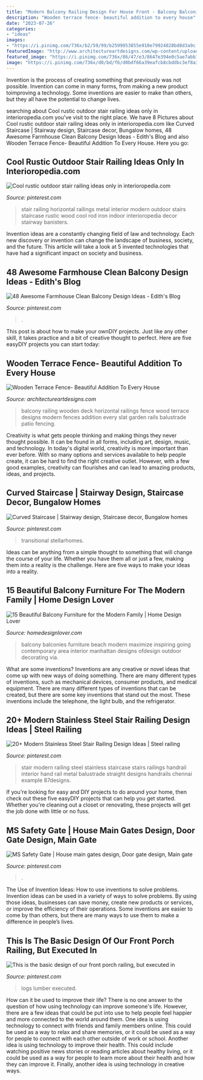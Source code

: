 ```yaml
---
title: "Modern Balcony Railing Design For House Front - Balcony Balconies Furniture Beach Modern Maximize Inspiring Going Contemporary Area Interior Manhattan Designs Ofdesign Outdoor Decorating Via"
description: "Wooden terrace fence- beautiful addition to every house"
date: "2023-07-26"
categories:
- "ideas"
images:
- "https://i.pinimg.com/736x/b2/59/99/b2599953855e910e79924828bd8d3a9c.jpg"
featuredImage: "http://www.architectureartdesigns.com/wp-content/uploads/2016/08/3-48-630x419.jpg"
featured_image: "https://i.pinimg.com/736x/86/47/e3/8647e394e0c5ae7abb197d913bdde6b5.jpg"
image: "https://i.pinimg.com/736x/d0/bd/f6/d0bdf66a39eafcb8cbddbc3ef8a3dde4.jpg"
---
```



Invention is the process of creating something that previously was not possible. Invention can come in many forms, from making a new product toimproving a technology. Some inventions are easier to make than others, but they all have the potential to change lives.

	

		
searching about Cool rustic outdoor stair railing ideas only in interioropedia.com you've visit to the right place. We have 8 Pictures about Cool rustic outdoor stair railing ideas only in interioropedia.com like Curved Staircase | Stairway design, Staircase decor, Bungalow homes, 48 Awesome Farmhouse Clean Balcony Design Ideas - Edith&#039;s Blog and also Wooden Terrace Fence- Beautiful Addition To Every House. Here you go:
		
    
## Cool Rustic Outdoor Stair Railing Ideas Only In Interioropedia.com

<img loading=lazy src="https://i.pinimg.com/736x/b2/59/99/b2599953855e910e79924828bd8d3a9c.jpg" onerror="this.onerror=null;this.src='https://tse3.mm.bing.net/th?id=OIP.TRZkTi4jtMZNg_kAZCgpYwHaLH&amp;pid=15.1';" alt="Cool rustic outdoor stair railing ideas only in interioropedia.com">

_Source: pinterest.com_

>stair railing horizontal railings metal interior modern outdoor stairs staircase rustic wood cool rod iron indoor interioropedia decor stairway banisters. 

	

Invention ideas are a constantly changing field of law and technology. Each new discovery or invention can change the landscape of business, society, and the future. This article will take a look at 5 invented technologies that have had a significant impact on society and business.

    
## 48 Awesome Farmhouse Clean Balcony Design Ideas - Edith&#039;s Blog

<img loading=lazy src="https://i.pinimg.com/736x/d0/8f/41/d08f416d44755dee59d6536bc6d71101.jpg" onerror="this.onerror=null;this.src='https://tse2.mm.bing.net/th?id=OIP.rfrXmIgCZGnjTuzF3bEIbQHaFj&amp;pid=15.1';" alt="48 Awesome Farmhouse Clean Balcony Design Ideas - Edith&#039;s Blog">

_Source: pinterest.com_

>. 

	

This post is about how to make your ownDIY projects. Just like any other skill, it takes practice and a bit of creative thought to perfect. Here are five easyDIY projects you can start today: 

    
## Wooden Terrace Fence- Beautiful Addition To Every House

<img loading=lazy src="http://www.architectureartdesigns.com/wp-content/uploads/2016/08/3-48-630x419.jpg" onerror="this.onerror=null;this.src='https://tse4.mm.bing.net/th?id=OIP.AbOFGY7RXpz5dx8fY20aAgHaE7&amp;pid=15.1';" alt="Wooden Terrace Fence- Beautiful Addition To Every House">

_Source: architectureartdesigns.com_

>balcony railing wooden deck horizontal railings fence wood terrace designs modern fences addition every slat garden rails balustrade patio fencing. 

	

Creativity is what gets people thinking and making things they never thought possible. It can be found in all forms, including art, design, music, and technology. In today's digital world, creativity is more important than ever before. With so many options and services available to help people create, it can be hard to find the right creative outlet. However, with a few good examples, creativity can flourishes and can lead to amazing products, ideas, and projects.

    
## Curved Staircase | Stairway Design, Staircase Decor, Bungalow Homes

<img loading=lazy src="https://i.pinimg.com/736x/d0/bd/f6/d0bdf66a39eafcb8cbddbc3ef8a3dde4.jpg" onerror="this.onerror=null;this.src='https://tse3.mm.bing.net/th?id=OIP.1ydeYqYiifFcpFQxP9_OaQHaLH&amp;pid=15.1';" alt="Curved Staircase | Stairway design, Staircase decor, Bungalow homes">

_Source: pinterest.com_

>transitional stellarhomes. 

	

Ideas can be anything from a simple thought to something that will change the course of your life. Whether you have them all or just a few, making them into a reality is the challenge. Here are five ways to make your ideas into a reality.

    
## 15 Beautiful Balcony Furniture For The Modern Family | Home Design Lover

<img loading=lazy src="https://homedesignlover.com/wp-content/uploads/2014/06/8-Manhattan-Beach.jpg" onerror="this.onerror=null;this.src='https://tse2.mm.bing.net/th?id=OIP.W8Ug9oVlPaHmYO4k7_-P4wHaE2&amp;pid=15.1';" alt="15 Beautiful Balcony Furniture for the Modern Family | Home Design Lover">

_Source: homedesignlover.com_

>balcony balconies furniture beach modern maximize inspiring going contemporary area interior manhattan designs ofdesign outdoor decorating via. 

	

What are some inventions?
Inventions are any creative or novel ideas that come up with new ways of doing something. There are many different types of inventions, such as mechanical devices, consumer products, and medical equipment. 
There are many different types of inventions that can be created, but there are some key inventions that stand out the most. These inventions include the telephone, the light bulb, and the refrigerator.

    
## 20+ Modern Stainless Steel Stair Railing Design Ideas | Steel Railing

<img loading=lazy src="https://i.pinimg.com/736x/86/47/e3/8647e394e0c5ae7abb197d913bdde6b5.jpg" onerror="this.onerror=null;this.src='https://tse1.mm.bing.net/th?id=OIP.8ikiskagKYSHMEZLUo1r5AHaJ4&amp;pid=15.1';" alt="20+ Modern Stainless Steel Stair Railing Design Ideas | Steel railing">

_Source: pinterest.com_

>stair modern railing steel stainless staircase stairs railings handrail interior hand rail metal balustrade straight designs handrails chennai example 87designs. 

	

If you're looking for easy and DIY projects to do around your home, then check out these five easyDIY projects that can help you get started. Whether you're cleaning out a closet or renovating, these projects will get the job done with little or no fuss.

    
## MS Safety Gate | House Main Gates Design, Door Gate Design, Main Gate

<img loading=lazy src="https://i.pinimg.com/736x/1a/89/c1/1a89c11d450dfb0f9b53a8b256af34a7.jpg" onerror="this.onerror=null;this.src='https://tse3.mm.bing.net/th?id=OIP.9PXlKZy5_7UJikmtlGhOFgHaNK&amp;pid=15.1';" alt="MS Safety Gate | House main gates design, Door gate design, Main gate">

_Source: pinterest.com_

>. 

	

The Use of Invention Ideas: How to use inventions to solve problems.
Invention ideas can be used in a variety of ways to solve problems. By using those ideas, businesses can save money, create new products or services, or improve the efficiency of their operations. Some inventions are easier to come by than others, but there are many ways to use them to make a difference in people’s lives.

    
## This Is The Basic Design Of Our Front Porch Railing, But Executed In

<img loading=lazy src="https://i.pinimg.com/736x/5a/5c/84/5a5c84304881594b3837b91faa2f27ef.jpg" onerror="this.onerror=null;this.src='https://tse1.mm.bing.net/th?id=OIP.2nFDPZ6EsTUlvWc6amqRKwHaLF&amp;pid=15.1';" alt="This is the basic design of our front porch railing, but executed in">

_Source: pinterest.com_

>logs lumber executed. 

	

How can it be used to improve their life?
There is no one answer to the question of how using technology can improve someone's life. However, there are a few ideas that could be put into use to help people feel happier and more connected to the world around them. One idea is using technology to connect with friends and family members online. This could be used as a way to relax and share memories, or it could be used as a way for people to connect with each other outside of work or school. Another idea is using technology to improve their health. This could include watching positive news stories or reading articles about healthy living, or it could be used as a way for people to learn more about their health and how they can improve it. Finally, another idea is using technology in creative ways.

